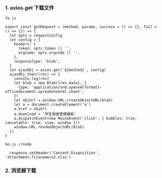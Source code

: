 <!--
 * @Author: hf
 * @Date: 2021-11-04 09:50:50
 * @LastEditTime: 2021-11-04 09:53:07
 * @LastEditors: hf
-->
### 1. axios.get 下载文件 
`fe.js`
```
export const getRequest = (method, params, success = () => {}, fail = () => {}) => {
  let opts = requestConfig
  let config = {
    headers: {
      token: opts.token || '',
      orgCode: opts.orgcode || '',
    },
    responseType: 'blob',
  }
  let ajaxObj = axios.get(`${method}`, config)
  ajaxObj.then((res) => {
    console.log(res)
    let blob = new Blob([res.data], {
      type: 'application/vnd.openxmlformats-officedocument.spreadsheetml.sheet',
    })
    let objUrl = window.URL.createObjectURL(blob)
    let a = document.createElement('a')
    a.href = objUrl
    a.download = '学生宿舍管理模板'
    a.dispatchEvent(new MouseEvent('click', { bubbles: true, cancelable: true, view: window }))
    window.URL.revokeObjectURL(blob)
  })
}

```

`
be.js //node
`
```
  response.setHeader('Content-Disposition', 'attachment;filename=12.xlsx')
```

### 2. 浏览器下载